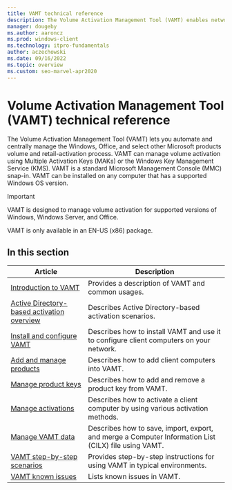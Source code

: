 ```yaml
---
title: VAMT technical reference
description: The Volume Activation Management Tool (VAMT) enables network administrators to automate and centrally manage volume activation and retail activation.
manager: dougeby
ms.author: aaroncz
ms.prod: windows-client
ms.technology: itpro-fundamentals
author: aczechowski
ms.date: 09/16/2022
ms.topic: overview
ms.custom: seo-marvel-apr2020
---
```


# Volume Activation Management Tool (VAMT) technical reference

The Volume Activation Management Tool (VAMT) lets you automate and centrally manage the Windows, Office, and select other Microsoft products volume and retail-activation process. VAMT can manage volume activation using Multiple Activation Keys (MAKs) or the Windows Key Management Service (KMS). VAMT is a standard Microsoft Management Console (MMC) snap-in. VAMT can be installed on any computer that has a supported Windows OS version.

> [!IMPORTANT]
> VAMT is designed to manage volume activation for supported versions of Windows, Windows Server, and Office.

VAMT is only available in an EN-US (x86) package.

## In this section

|Article |Description |
|------|------------|
|[Introduction to VAMT](introduction-vamt.md) |Provides a description of VAMT and common usages. |
|[Active Directory-based activation overview](active-directory-based-activation-overview.md) |Describes Active Directory-based activation scenarios. |
|[Install and configure VAMT](install-configure-vamt.md) |Describes how to install VAMT and use it to configure client computers on your network. |
|[Add and manage products](add-manage-products-vamt.md) |Describes how to add client computers into VAMT. |
|[Manage product keys](manage-product-keys-vamt.md) |Describes how to add and remove a product key from VAMT. |
|[Manage activations](manage-activations-vamt.md) |Describes how to activate a client computer by using various activation methods. |
|[Manage VAMT data](manage-vamt-data.md) |Describes how to save, import, export, and merge a Computer Information List (CILX) file using VAMT. |
|[VAMT step-by-step scenarios](vamt-step-by-step.md) |Provides step-by-step instructions for using VAMT in typical environments. |
|[VAMT known issues](vamt-known-issues.md) |Lists known issues in VAMT. |
